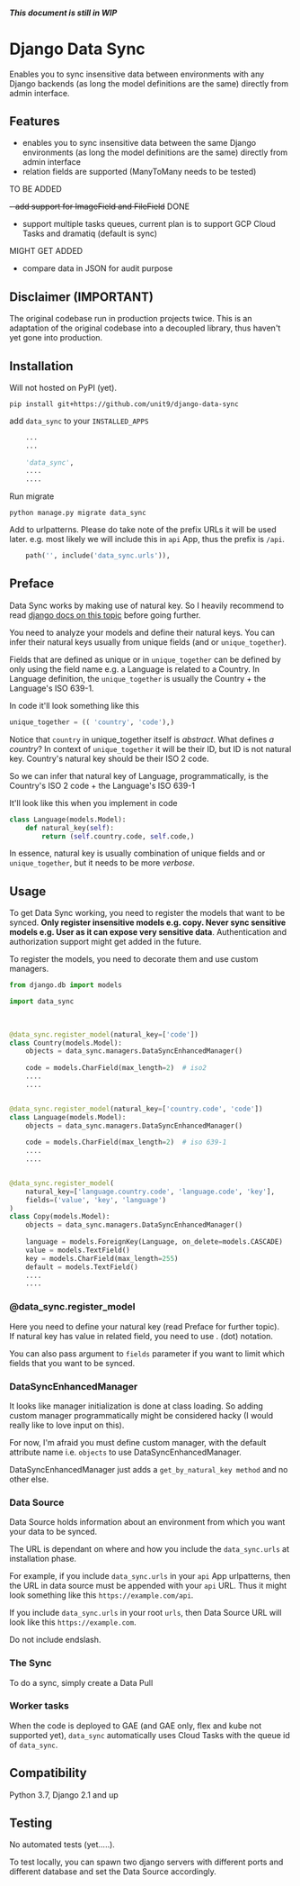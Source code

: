 ##### This document is still in WIP
# Django Data Sync

Enables you to sync insensitive data between environments with any Django 
backends (as long the model definitions are the same) directly from admin 
interface.

## Features

- enables you to sync insensitive data between the same Django environments 
  (as long the model definitions are the same) directly from admin interface 
- relation fields are supported (ManyToMany needs to be tested)

TO BE ADDED

~~- add support for ImageField and FileField~~ DONE
- support multiple tasks queues, current plan is to support GCP Cloud Tasks and 
    dramatiq (default is sync)

MIGHT GET ADDED

- compare data in JSON for audit purpose

## Disclaimer (IMPORTANT)

The original codebase run in production projects twice.
This is an adaptation of the original codebase into a decoupled library, thus
haven't yet gone into production.

## Installation

Will not hosted on PyPI (yet).

    pip install git+https://github.com/unit9/django-data-sync
   

add `data_sync` to your `INSTALLED_APPS`

```python
    ...
    ...
    
    'data_sync',
    ....
    ....
```
 

Run migrate
```text
python manage.py migrate data_sync
```

Add to urlpatterns. Please do take note of the prefix URLs it will be used 
later.
e.g. most likely we will include this in `api` App, thus the prefix is `/api`.
```python
    path('', include('data_sync.urls')),
```
## Preface

Data Sync works by making use of natural key.
So I heavily recommend to read [django docs on this topic](https://docs.djangoproject.com/en/2.1/topics/serialization/#natural-keys) before going further.

You need to analyze your models and define their natural keys.
You can infer their natural keys usually from unique fields (and or `unique_together`).

Fields that are defined as unique or in `unique_together` can be defined by 
only using the field name  e.g. a Language is related to a Country.
In Language definition, 
the `unique_together` is usually the Country + the Language's ISO 639-1.

In code it'll look something like this

```python
unique_together = (( 'country', 'code'),)
```

Notice that `country` in unique_together itself is _abstract_.
What defines _a country_?
In context of `unique_together` it will be their ID, but ID is not natural key.
Country's natural key should be their ISO 2 code.

So we can infer that natural key of Language, programmatically, is 
the Country's ISO 2 code + the Language's ISO 639-1 

It'll look like this when you implement in code
```python
class Language(models.Model):
    def natural_key(self):
        return (self.country.code, self.code,)
```

In essence, natural key is usually combination of unique fields and or 
`unique_together`, but it needs to be more _verbose_.

## Usage

To get Data Sync working, you need to register the models that want to be 
synced.
**Only register insensitive models e.g. copy. Never sync sensitive 
models e.g. User as it can expose very sensitive data**.
Authentication and authorization support might get added in the future.

To register the models, you need to decorate them and use custom managers.

```python
from django.db import models

import data_sync
    
    

@data_sync.register_model(natural_key=['code'])
class Country(models.Model):
    objects = data_sync.managers.DataSyncEnhancedManager()
    
    code = models.CharField(max_length=2)  # iso2
    ....
    ....


@data_sync.register_model(natural_key=['country.code', 'code'])
class Language(models.Model):
    objects = data_sync.managers.DataSyncEnhancedManager()
    
    code = models.CharField(max_length=2)  # iso 639-1
    ....
    ....


@data_sync.register_model(
    natural_key=['language.country.code', 'language.code', 'key'],
    fields=('value', 'key', 'language')
)
class Copy(models.Model):
    objects = data_sync.managers.DataSyncEnhancedManager()
    
    language = models.ForeignKey(Language, on_delete=models.CASCADE)
    value = models.TextField()
    key = models.CharField(max_length=255)
    default = models.TextField()
    ....
    ....
```

### @data_sync.register_model

Here you need to define your natural key (read Preface for further topic).  
If natural key has value in related field, you need to use . (dot) notation.

You can also pass argument to `fields` parameter if you want to limit which 
fields that you want to be synced.

### DataSyncEnhancedManager

It looks like manager initialization is done at class loading.
So adding custom manager programmatically might be considered hacky 
(I would really like to love input on this).

For now, I'm afraid you must define custom manager, with the default 
attribute name i.e. `objects` to use DataSyncEnhancedManager.

DataSyncEnhancedManager just adds a `get_by_natural_key method` and no other 
else.


### Data Source

Data Source holds information about an environment from which you want your
data to be synced.

The URL is dependant on where and how you include the `data_sync.urls` at
installation phase.

For example, if you include `data_sync.urls` in your `api` App urlpatterns,
then the URL in data source must be appended with your `api` URL.
Thus it might look something like this `https://example.com/api`.

If you include `data_sync.urls` in your root `urls`, then Data Source URL will
look like this `https://example.com`.

Do not include endslash.

### The Sync

To do a sync, simply create a Data Pull

### Worker tasks

When the code is deployed to GAE (and GAE only, flex and kube not supported yet),
`data_sync` automatically uses Cloud Tasks with the queue id of `data_sync`.

## Compatibility

Python 3.7, Django 2.1 and up

## Testing

No automated tests (yet.....).

To test locally, you can spawn two django servers with different ports and 
different database and set the Data Source accordingly.
